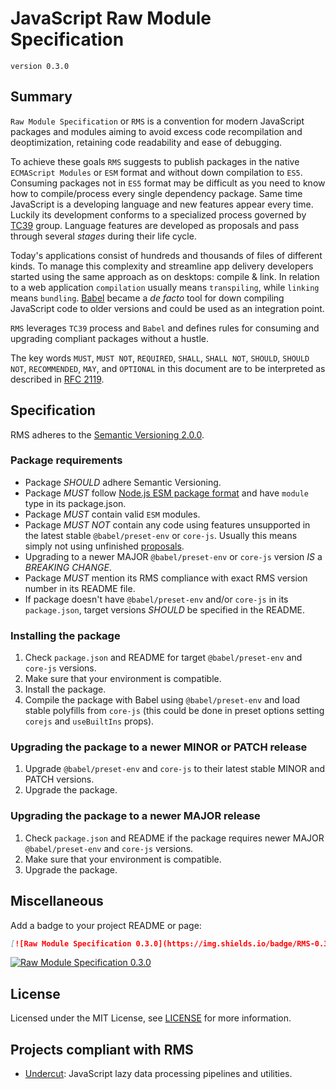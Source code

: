 # JavaScript Raw Module Specification

`version 0.3.0`

## Summary

`Raw Module Specification` or `RMS` is a convention for modern JavaScript packages and modules aiming to avoid excess code recompilation and deoptimization, retaining code readability and ease of debugging.

To achieve these goals `RMS` suggests to publish packages in the native `ECMAScript Modules` or `ESM` format and without down compilation to `ES5`. Consuming packages not in `ES5` format may be difficult as you need to know how to compile/process every single dependency package. Same time JavaScript is a developing language and new features appear every time. Luckily its development conforms to a specialized process governed by [TC39](https://tc39.es/) group. Language features are developed as proposals and pass through several _stages_ during their life cycle.

Today's applications consist of hundreds and thousands of files of different kinds. To manage this complexity and streamline app delivery developers started using the same approach as on desktops: compile & link. In relation to a web application `compilation` usually means `transpiling`, while `linking` means `bundling`. [Babel](https://babeljs.io/) became a _de facto_ tool for down compiling JavaScript code to older versions and could be used as an integration point.

`RMS` leverages `TC39` process and `Babel` and defines rules for consuming and upgrading compliant packages without a hustle.

The key words `MUST`, `MUST NOT`, `REQUIRED`, `SHALL`, `SHALL NOT`, `SHOULD`, `SHOULD NOT`, `RECOMMENDED`, `MAY`, and `OPTIONAL` in this document are to be interpreted as described in [RFC 2119](https://www.ietf.org/rfc/rfc2119.txt).

## Specification

RMS adheres to the [Semantic Versioning 2.0.0](https://semver.org/spec/v2.0.0.html).

### Package requirements

* Package *SHOULD* adhere Semantic Versioning.
* Package *MUST* follow [Node.js ESM package format](https://nodejs.org/dist/latest/docs/api/packages.html) and have `module` type in its package.json.
* Package *MUST* contain valid `ESM` modules.
* Package *MUST NOT* contain any code using features unsupported in the latest stable `@babel/preset-env` or `core-js`. Usually this means simply not using unfinished [proposals](https://github.com/tc39/proposals).
* Upgrading to a newer MAJOR `@babel/preset-env` or `core-js` version *IS* a *BREAKING CHANGE*.
* Package *MUST* mention its RMS compliance with exact RMS version number in its README file.
* If package doesn't have `@babel/preset-env` and/or `core-js` in its `package.json`, target versions *SHOULD* be specified in the README.

### Installing the package

1. Check `package.json` and README for target `@babel/preset-env` and `core-js` versions.
2. Make sure that your environment is compatible.
3. Install the package.
4. Compile the package with Babel using `@babel/preset-env` and load stable polyfills from `core-js` (this could be done in preset options setting `corejs` and `useBuiltIns` props).

### Upgrading the package to a newer MINOR or PATCH release

1. Upgrade `@babel/preset-env` and `core-js` to their latest stable MINOR and PATCH versions.
2. Upgrade the package.

### Upgrading the package to a newer MAJOR release

1. Check `package.json` and README if the package requires newer MAJOR `@babel/preset-env` and `core-js` versions.
2. Make sure that your environment is compatible.
3. Upgrade the package.

## Miscellaneous

Add a badge to your project README or page:

```md
[![Raw Module Specification 0.3.0](https://img.shields.io/badge/RMS-0.3.0-blue)](https://github.com/the-spyke/rms)
```

[![Raw Module Specification 0.3.0](https://img.shields.io/badge/RMS-0.3.0-blue)](https://github.com/the-spyke/rms)

## License

Licensed under the MIT License, see [LICENSE](LICENSE) for more information.

## Projects compliant with RMS

* [Undercut](https://github.com/the-spyke/undercut): JavaScript lazy data processing pipelines and utilities.
